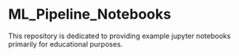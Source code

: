 # ML_Pipeline_Notebooks
This repository is dedicated to providing example jupyter notebooks primarily for educational purposes. 
